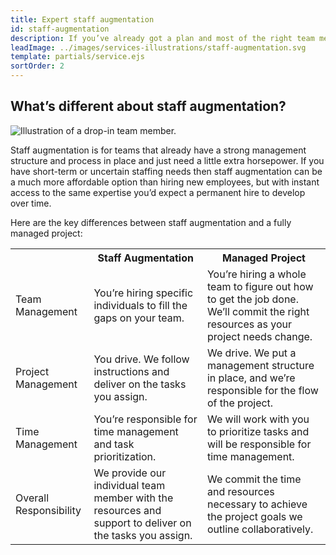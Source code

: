 ```yaml
---
title: Expert staff augmentation
id: staff-augmentation
description: If you’ve already got a plan and most of the right team members in place for the app you want to build, we can still help by filling in any gaps that must be addressed quickly. We’ll work with you to identify missing capabilities, and then enlist the right members of our team to provide added muscle you need. Our people will be embedded into your team’s existing workflow to make sure it’s a seamless integration and help you get your project completed on schedule.
leadImage: ../images/services-illustrations/staff-augmentation.svg
template: partials/service.ejs
sortOrder: 2
---
```


<h2>What’s different about staff augmentation?</h2>

<div class="services--container-image right">
  <img src="../../images/services-illustrations/staff-augmentation.svg" alt="Illustration of a drop-in team member." />
</div>

<p>Staff augmentation is for teams that already have a strong management structure and process in place and just need a little extra horsepower. If you have short-term or uncertain staffing needs then staff augmentation can be a much more affordable option than hiring new employees, but with instant access to the same expertise you’d expect a permanent hire to develop over time.</p>

<p>Here are the key differences between staff augmentation and a fully managed project:</p>

<table class="table table--text">
  <tr>
    <th></th>
    <th>Staff Augmentation</th>
    <th>Managed Project</th>
  </tr>
  <tr>
    <td class="table-row-label">Team Management</td>
    <td>You’re hiring specific individuals to fill the gaps on your team.</td>
    <td>You’re hiring a whole team to figure out how to get the job done.  We’ll commit the right resources as your project needs change.</td>
  </tr>
  <tr>
    <td class="table-row-label">Project Management</td>
    <td>You drive. We follow instructions and deliver on the tasks you assign.</td>
    <td>We drive. We put a management structure in place, and we’re responsible for the flow of the project.</td>
  </tr>
  <tr>
    <td class="table-row-label">Time Management</td>
    <td>You’re responsible for time management and task prioritization.</td>
    <td>We will work with you to prioritize tasks and will be responsible for time management.</td>
  </tr>
  <tr>
    <td class="table-row-label">Overall Responsibility</td>
    <td>We provide our individual team member with the resources and support to deliver on the tasks you assign.</td>
    <td>We commit the time and resources necessary to achieve the project goals we outline collaboratively.</td>
  </tr>
</table>